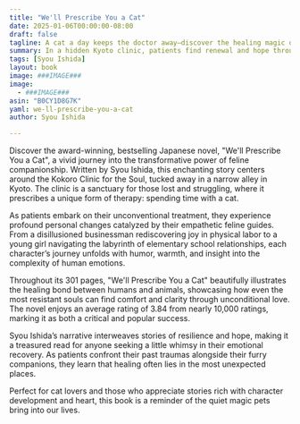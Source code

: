 ```yaml
---
title: "We'll Prescribe You a Cat"
date: 2025-01-06T00:00:00-08:00
draft: false
tagline: A cat a day keeps the doctor away—discover the healing magic of feline companionship.
summary: In a hidden Kyoto clinic, patients find renewal and hope through the power of cats as unconventional therapy in this heartwarming tale.
tags: [Syou Ishida]
layout: book
image: ###IMAGE###
image:
  - ###IMAGE###
asin: "B0CY1D8G7K"
yaml: we-ll-prescribe-you-a-cat
author: Syou Ishida

---
```


Discover the award-winning, bestselling Japanese novel, "We'll Prescribe You a Cat", a vivid journey into the transformative power of feline companionship. Written by Syou Ishida, this enchanting story centers around the Kokoro Clinic for the Soul, tucked away in a narrow alley in Kyoto. The clinic is a sanctuary for those lost and struggling, where it prescribes a unique form of therapy: spending time with a cat.

As patients embark on their unconventional treatment, they experience profound personal changes catalyzed by their empathetic feline guides. From a disillusioned businessman rediscovering joy in physical labor to a young girl navigating the labyrinth of elementary school relationships, each character’s journey unfolds with humor, warmth, and insight into the complexity of human emotions.

Throughout its 301 pages, "We'll Prescribe You a Cat" beautifully illustrates the healing bond between humans and animals, showcasing how even the most resistant souls can find comfort and clarity through unconditional love. The novel enjoys an average rating of 3.84 from nearly 10,000 ratings, marking it as both a critical and popular success.

Syou Ishida’s narrative interweaves stories of resilience and hope, making it a treasured read for anyone seeking a little whimsy in their emotional recovery. As patients confront their past traumas alongside their furry companions, they learn that healing often lies in the most unexpected places.

Perfect for cat lovers and those who appreciate stories rich with character development and heart, this book is a reminder of the quiet magic pets bring into our lives.